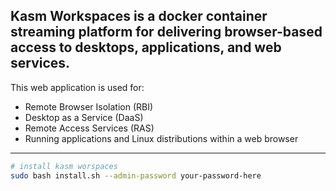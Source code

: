 ## Kasm Workspaces is a docker container streaming platform for delivering browser-based access to desktops, applications, and web services.

This web application is used for:
- Remote Browser Isolation (RBI)
- Desktop as a Service (DaaS)
- Remote Access Services (RAS)
- Running applications and Linux distributions within a web browser

***
```bash
# install kasm worspaces
sudo bash install.sh --admin-password your-password-here
```